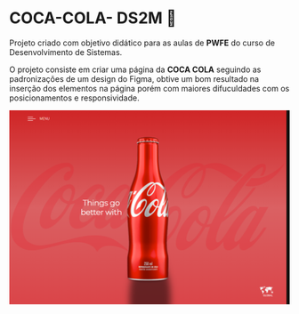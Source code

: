 # COCA-COLA- DS2M 🥤


Projeto criado com objetivo didático para as aulas de **PWFE** do curso de Desenvolvimento de Sistemas.

O projeto consiste em criar uma página da **COCA COLA** seguindo as padronizações de um design do Figma,  obtive um bom resultado na inserção dos elementos na página porém com maiores difuculdades com os posicionamentos e responsividade.

![](img/Capturar.PNG)
